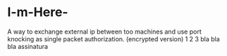 # I-m-Here-
A way to exchange external ip between too machines and use port knocking as single packet authorization. (encrypted version)
1 2  3
bla bla bla
assinatura
